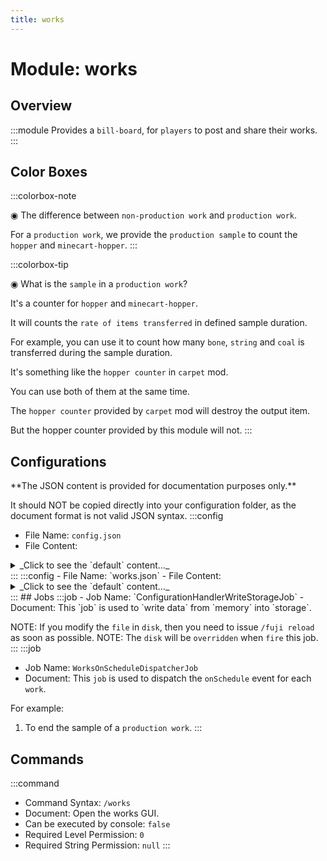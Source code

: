 ```yaml
---
title: works
---
```



# Module: works

## Overview
:::module
Provides a `bill-board`, for `players` to post and share their works.
:::
## Color Boxes

:::colorbox-note

◉ The difference between `non-production work` and `production work`.

For a `production work`, we provide the `production sample` to count the `hopper` and `minecart-hopper`.
:::

:::colorbox-tip

◉ What is the `sample` in a `production work`?

It's a counter for `hopper` and `minecart-hopper`.

It will counts the `rate of items transferred` in defined sample duration.

For example, you can use it to count how many `bone`, `string` and `coal` is transferred during the sample duration.



It's something like the `hopper counter` in `carpet` mod.

You can use both of them at the same time.



The `hopper counter` provided by `carpet` mod will destroy the output item.

But the hopper counter provided by this module will not.
:::

## Configurations
<Admonition type="warning" icon="" title="">
**The JSON content is provided for documentation purposes only.**

It should NOT be copied directly into your configuration folder, as the document format is not valid JSON syntax.
</Admonition>
:::config
- File Name: `config.json`
- File Content: 
<details>

<summary>_Click to see the `default` content..._</summary>

```json showLineNumbers title="config/fuji/modules/works/config.json"
{
  /* The `duration` used for `sample` for `production work`. */
  "sample_time_ms": 3600000
  /* The `max distance` allowed for `production work`. */,
  "sample_distance_limit": 512
  /* The max types of items to display for `production work`. */,
  "sample_counter_top_n": 20
}
```
</details>
:::
:::config
- File Name: `works.json`
- File Content: 
<details>

<summary>_Click to see the `default` content..._</summary>

```json showLineNumbers title="config/fuji/modules/works/works.json"
{
  /* The created `work` list. */
  "works": []
}
```
</details>
:::
## Jobs
:::job
- Job Name: `ConfigurationHandlerWriteStorageJob`
- Document: This `job` is used to `write data` from `memory` into `storage`.

NOTE: If you modify the `file` in `disk`, then you need to issue `/fuji reload` as soon as possible.
NOTE: The `disk` will be `overridden` when `fire` this job.
:::
:::job
- Job Name: `WorksOnScheduleDispatcherJob`
- Document: This `job` is used to dispatch the `onSchedule` event for each `work`.

For example:
1. To end the sample of a `production work`.
:::
## Commands
:::command
- Command Syntax: `/works`
- Document: Open the works GUI.
- Can be executed by console: `false`
- Required Level Permission: `0`
- Required String Permission: `null`
:::
